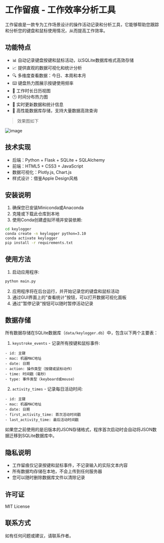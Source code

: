 # 工作留痕 - 工作效率分析工具

工作留痕是一款专为工作场景设计的操作活动记录和分析工具，它能够帮助您跟踪和分析您的键盘和鼠标使用情况，从而提高工作效率。

## 功能特点

- 📊 自动记录键盘按键和鼠标活动，以SQLite数据库格式高效存储
- 📈 提供直观的数据可视化和统计分析
- 🔍 多维度查看数据：今日、本周和本月
- ⌨️ 键盘热力图展示按键使用频率
- 📅 工作时长日历视图
- 🕒 时间分布热力图
- 🔄 实时更新数据和统计信息
- 💾 高性能数据库存储，支持大量数据高效查询

> 效果图如下

![image](https://github.com/user-attachments/assets/cc07fbc1-c3a3-4cc1-b228-2b98300a4a12)


## 技术实现

- 后端：Python + Flask + SQLite + SQLAlchemy
- 前端：HTML5 + CSS3 + JavaScript
- 数据可视化：Plotly.js, Chart.js
- 样式设计：借鉴Apple Design风格

## 安装说明

1. 确保您已安装Miniconda或Anaconda
2. 克隆或下载此仓库到本地
3. 使用Conda创建虚拟环境并安装依赖:

```bash
cd keylogger
conda create -n keylogger python=3.10
conda activate keylogger
pip install -r requirements.txt
```

## 使用方法

1. 启动应用程序:

```bash
python main.py
```

2. 应用程序将在后台运行，并开始记录您的键盘和鼠标活动
3. 通过GUI界面上的"查看统计"按钮，可以打开数据可视化面板
4. 通过"暂停记录"按钮可以随时暂停活动记录

## 数据存储

所有数据存储在SQLite数据库（`data/keylogger.db`）中，包含以下两个主要表：

1. `keystroke_events` - 记录所有按键和鼠标事件:
```
- id: 主键
- mac: 机器MAC地址
- date: 日期
- action: 操作类型（按键或鼠标动作）
- time: 时间戳（毫秒）
- type: 事件类型（keyboard或mouse）
```

2. `activity_times` - 记录每日活动时间:
```
- id: 主键
- mac: 机器MAC地址
- date: 日期
- first_activity_time: 首次活动时间戳
- last_activity_time: 最后活动时间戳
```

如果您之前使用的是旧版本的JSON存储格式，程序首次启动时会自动将JSON数据迁移到SQLite数据库中。

## 隐私说明

- 工作留痕仅记录按键和鼠标事件，不记录输入的实际文本内容
- 所有数据均存储在本地，不会上传到任何服务器
- 您可以随时删除数据库文件以清除记录

## 许可证

MIT License

## 联系方式

如有任何问题或建议，请联系作者。 
